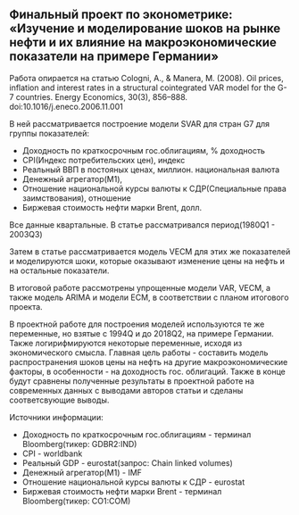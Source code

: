 ﻿## Финальный проект по эконометрике: «Изучение и моделирование шоков на рынке нефти и их влияние на макроэкономические показатели на примере Германии»

Работа опирается на статью Cologni, A., & Manera, M. (2008). Oil prices, inflation and interest rates in a structural cointegrated VAR model for the G-7 countries. Energy Economics, 30(3), 856–888. doi:10.1016/j.eneco.2006.11.001 

В ней рассматривается построение модели SVAR для стран G7 для группы показателей:

- Доходность по краткосрочным гос.облигациям, % доходность
- CPI(Индекс потребительских цен), индекс
- Реальный ВВП в постояных ценах, миллион. национальная валюта
- Денежный агрегатор(M1), 
- Отношение национальной курсы валюты к СДР(Специальные права заимствования), отношение
- Биржевая стоимость нефти марки Brent, долл. 

Все данные квартальные. В статье рассматривался период(1980Q1 - 2003Q3)

Затем в статье рассматривается модель VECM для этих же показателей и моделируются шоки, которые оказывают изменение цены на нефть и на остальные показатели. 

В итоговой работе рассмотрены упрощенные модели VAR, VECM,  а также модель ARIMA и модели ECM, в соответствии с планом итогового проекта. 

В проектной работе для построения моделей используются те же переменные, но взятые с 1994Q и до 2018Q2, на примере Германии. Также логирифмируются некоторые переменные, исходя из экономического смысла. Главная цель работы - составить модель распространения шоков цены на нефть на другие макроэкономические факторы, в особенности - на доходность гос. облигаций. Также в конце будут сравнены полученные результаты в проектной работе на современных данных с выводами авторов статьи и сделаны соответсвующие выводы.

Источники информации:

- Доходность по краткосрочным гос.облигациям - терминал Bloomberg(тикер: GDBR2:IND)
- CPI - worldbank
- Реальный GDP - eurostat(запрос: Chain linked volumes)
- Денежный агрегатор(M1) - IMF
- Отношение национальной курсы валюты к СДР - eurostat
- Биржевая стоимость нефти марки Brent - терминал Bloomberg(тикер: CO1:COM)

